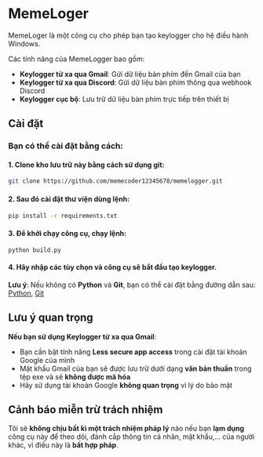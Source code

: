 # MemeLoger
MemeLoger là một công cụ cho phép bạn tạo keylogger cho hệ điều hành Windows.

Các tính năng của MemeLogger bao gồm: 
  - **Keylogger từ xa qua Gmail**: Gửi dữ liệu bàn phím đến Gmail của bạn
  - **Keylogger từ xa qua Discord**: Gửi dữ liệu bàn phím thông qua webhook Discord
  - **Keylogger cục bộ**: Lưu trữ dữ liệu bàn phím trực tiếp trên thiết bị


## Cài đặt
### Bạn có thể cài đặt bằng cách:
#### 1. Clone kho lưu trữ này bằng cách sử dụng git:
```bash
git clone https://github.com/memecoder12345678/memelogger.git
```
#### 2. Sau đó cài đặt thư viện dùng lệnh:
```bash
pip install -r requirements.txt
```
#### 3. Để khởi chạy công cụ, chạy lệnh:
```
python build.py
```
#### 4. Hãy nhập các tùy chọn và công cụ sẽ bắt đầu tạo keylogger.

**Lưu ý**: Nếu không có **Python** và **Git**, bạn có thể cài đặt bằng đường dẫn sau: [Python](https://www.python.org/downloads "Trang cài đặt Python"), [Git](https://git-scm.com/downloads "Trang cài đặt Git")

## Lưu ý quan trọng
**Nếu bạn sử dụng Keylogger từ xa qua Gmail**:
  - Bạn cần bật tính năng **Less secure app access** trong cài đặt tài khoản Google của mình
  - Mật khẩu Gmail của bạn sẽ được lưu trữ dưới dạng **văn bản thuần** trong tệp exe và sẽ **không được mã hóa**
  - Hãy sử dụng tài khoản Google **không quan trọng** vì lý do bảo mật
## Cảnh báo miễn trừ trách nhiệm
Tôi sẽ **không chịu bất kì một trách nhiệm pháp lý** nào nếu bạn **lạm dụng** công cụ này để theo dõi, đánh cắp thông tin cá nhân, mật khẩu,... của người khác, vì điều này là **bất hợp pháp**.
